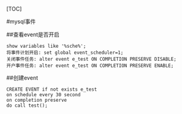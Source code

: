 [TOC]

#mysql事件

##查看event是否开启

	show variables like '%sche%'; 
	将事件计划开启: set global event_scheduler=1; 
	关闭事件任务: alter event e_test ON COMPLETION PRESERVE DISABLE; 
	开户事件任务: alter event e_test ON COMPLETION PRESERVE ENABLE; 
##创建event 

	CREATE EVENT if not exists e_test 
	on schedule every 30 second 
	on completion preserve 
	do call test(); 
